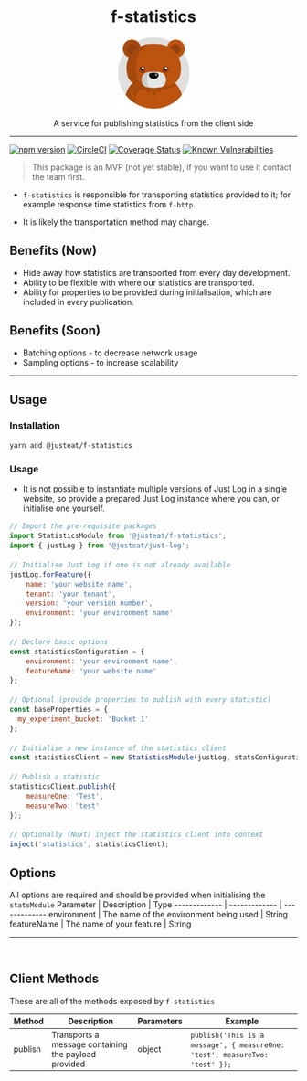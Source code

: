 <div align="center">

# f-statistics

<img width="125" alt="Fozzie Bear" src="../../../bear.png" />

A service for publishing statistics from the client side

</div>

---

[![npm version](https://badge.fury.io/js/%40justeat%2Ff-statistics.svg)](https://badge.fury.io/js/%40justeat%2Ff-statistics)
[![CircleCI](https://circleci.com/gh/justeat/fozzie-components.svg?style=svg)](https://circleci.com/gh/justeat/workflows/fozzie-components)
[![Coverage Status](https://coveralls.io/repos/github/justeat/f-statistics/badge.svg)](https://coveralls.io/github/justeat/f-statistics)
[![Known Vulnerabilities](https://snyk.io/test/github/justeat/f-statistics/badge.svg?targetFile=package.json)](https://snyk.io/test/github/justeat/f-statistics?targetFile=package.json)

> This package is an MVP (not yet stable), if you want to use it contact the team first.

- `f-statistics` is responsible for transporting statistics provided to it; for example response time statistics from `f-http`.

- It is likely the transportation method may change.

## Benefits (Now)
- Hide away how statistics are transported from every day development.
- Ability to be flexible with where our statistics are transported.
- Ability for properties to be provided during initialisation, which are included in every publication.

## Benefits (Soon)
- Batching options - to decrease network usage
- Sampling options - to increase scalability


<hr>

## Usage

### Installation

```sh
yarn add @justeat/f-statistics
```
### Usage
- It is not possible to instantiate multiple versions of Just Log in a single website, so provide a prepared Just Log instance where you can, or initialise one yourself.

```js
// Import the pre-requisite packages
import StatisticsModule from '@justeat/f-statistics';
import { justLog } from '@justeat/just-log';

// Initialise Just Log if one is not already available
justLog.forFeature({
    name: 'your website name',
    tenant: 'your tenant',
    version: 'your version number',
    environment: 'your environment name'
});

// Declare basic options
const statisticsConfiguration = {
    environment: 'your environment name',
    featureName: 'your website name'
};

// Optional (provide properties to publish with every statistic)
const baseProperties = {
  my_experiment_bucket: 'Bucket 1'
};

// Initialise a new instance of the statistics client
const statisticsClient = new StatisticsModule(justLog, statsConfiguration, baseProperties);

// Publish a statistic
statisticsClient.publish({
    measureOne: 'Test',
    measureTwo: 'test'
});

// Optionally (Nuxt) inject the statistics client into context
inject('statistics', statisticsClient);
```

## Options
All options are required and should be provided when initialising the `statsModule`
Parameter | Description | Type
------------- | ------------- | -------------
environment | The name of the environment being used | String
featureName | The name of your feature | String

<hr></br>

## Client Methods
These are all of the methods exposed by `f-statistics`

Method | Description | Parameters | Example
------------- | ------------- | ------------- | -------------
publish | Transports a message containing the payload provided | object | `publish('This is a message', { measureOne: 'test', measureTwo: 'test' });`
</br>
